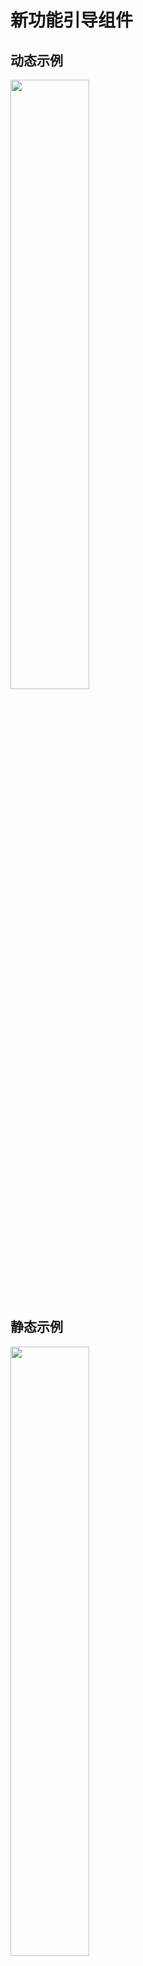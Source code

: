 # 新功能引导组件

## 动态示例

<img src="./media/HLBGuide-Example.gif" width="50%" height="50%">

## 静态示例

<img src="./media/HLBGuide-Example.jpg" width="50%" height="50%">

## 集成 HLBGuide

在 Podfile 中添加：  

```
pod 'HLBGuide'
```

## HLBGuide 的使用方法

由于要自定义会话框的 UI，请创建 `HLBFocusedWithDialogViewController` 和 `HLBDialogView` 的子类，在其中添加自定义 UI 及其点击事件。如示例中的 `MyFocusedWithDialogViewController` 和 `MyDialogView`。  

需要注意的是， `HLBDialogView` 子类的控件需添加到的 `contentView` 中。

<img src="./media/subclass-example.jpg" width="50%" height="50%">

然后就可以按下述步骤添加和展示引导页了：

#### 创建引导页

初始化自定义的引导页，并遵守和实现 `HLBFocusedWithDialogViewControllerDelegate` 代理，以将自定义会话框的 `Class` 传入。

#### 将创建好的引导页添加到 `HLBFocusedWithDialogManager` 中

```
[[HLBFocusedWithDialogManager sharedInstance] addFocusedWithDialogVC:focusedWithDialogVC];
```

#### 最后开始展示引导页

```
[[HLBFocusedWithDialogManager sharedInstance] show];
```

#### 说明

详细的使用示例可参考 `HLBGuideExample` 示例工程中的 `ExampleViewController.m`。

## 原理讲解：示例 app 中 UI 的层级结构

#### 总览

<img src="./media/reveal-all.jpg" width="50%" height="50%">

在新建的 `window` 上，有两个子 view，一个是带透明镂空的 `HLBFocusedView`；另一个是带三角形指示器的 `MyDialogView`，它继承自 `HLBDialogView`。  

此 `window` 的 `rootViewController` 为当前引导页对应的控制器 `MyFocusedWithDialogViewController`，它继承自组件中的 `HLBFocusedWithDialogViewController`，管理着上述的 `HLBFocusedView` 和 `MyDialogView`。   

#### HLBFocusedView

带透明镂空的蒙层，是使用 `UIBezierPath` 的 `bezierPathByReversingPath` 对矩形做的反向路径绘制。  

它可直接使用，无需自定义。  

<img src="./media/reveal-focusedView.jpg" width="50%" height="50%">

#### MyDialogView

带三角形指示器的会话框（由于三角形是在 layer 上绘制的，所以在 reveal 中没有显示）。  

`MyDialogView` 继承自 `HLBDialogView`，子类可在 `contentView` 上添加自定义控件（如本示例中的 Label 和 Button）。

<img src="./media/reveal-dialogView.jpg" width="50%" height="50%">
